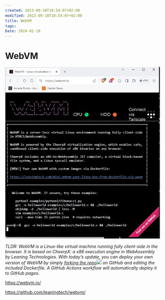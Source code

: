```yaml
---
created: 2023-09-18T18:54:07+02:00
modified: 2023-09-18T18:54:07+02:00
title: WebVM
tags: 
Date: 2024-02-10
---
```


# WebVM
![](../_asset/2023-09-18-18-54-07_webvm_image_1.jpg)

_TLDR: WebVM is a Linux-like virtual machine running fully client-side in the browser. It is based on CheerpX: a x86 execution engine in WebAssembly by Leaning Technologies. With today’s update, you can deploy your own version of WebVM by simply_ [_forking the repo_![](https://labs.leaningtech.com/icons/external-link.svg)](https://github.com/leaningtech/webvm) _on GitHub and editing the included Dockerfile. A GitHub Actions workflow will automatically deploy it to GitHub pages._

<https://webvm.io/>

<https://github.com/leaningtech/webvm/>
